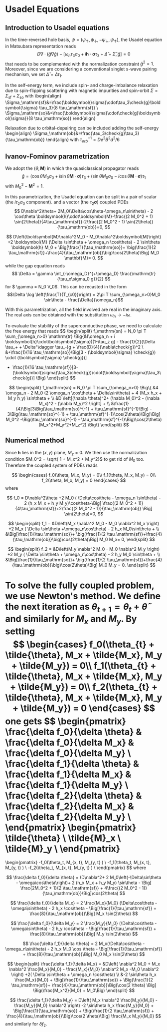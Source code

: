 # Usadel Equations

## Introduction to Usadel equations
In the time-reversed hole basis, $\psi = (\psi_\uparrow, \psi_\downarrow, -\psi_\downarrow, \psi_\uparrow)$, the Usadel equation in Matsubara representation reads
$$
D \nabla\cdot(\check{g}\nabla\check{g}) - [\omega_n \tau_3 \sigma_0 + i \boldsymbol{h}\cdot\boldsymbol{\sigma} \tau_3 + \check{\Delta} +\check{\Sigma}, \check{g}] = 0
    $$
that needs to be complemented with the normalization constraint $\check{g}^2 = 1$. 
Moreover, since we are considering a conventional singlet s-wave pairing mechanism, we set $\check{\Delta}= \Delta \tau_1$.

In the self-energy term, we include spin- and charge-imbalance relaxation due to spin-flipping scattering with magnetic impurities and spin-orbit $\Sigma = \Sigma_\mathrm{sf} + \Sigma_\mathrm{so}$ with
\begin{align}
\Sigma_\mathrm{sf}&=\frac{\boldsymbol{\sigma}\cdot\tau_3\check{g}\boldsymbol{\sigma} \tau_3}{8 \tau_\mathrm{sf}} \\
\Sigma_\mathrm{so}&=\frac{\boldsymbol{\sigma}\cdot\check{g}\boldsymbol{\sigma}}{8 \tau_\mathrm{so}}
\end{align}

Relaxation due to orbital-depairing can be included adding the self-energy
\begin{align}
\Sigma_\mathrm{ob}&=\frac{\tau_3\check{g}\tau_3}{\tau_\mathrm{ob}} 
\end{align}
with $\tau_{orb}^{-1}= D e^2 B^2 d^2 / 6$

## Ivanov-Fominov parametrization

We adopt the $(\theta, \boldsymbol{M})$ in which the quasiclassical propagator reads
$$
\check{g} = (\cos\theta M_0 \sigma_0 + i \sin\theta \boldsymbol{M}\cdot \boldsymbol{\sigma}) \tau_3 +( \sin\theta M_0 \sigma_0 - i \cos\theta \boldsymbol{M}\cdot\boldsymbol{\sigma})\tau_1
$$
with $M_0^2 - \mathbf{M}^2 = 1$.

In this parametrization, the Usadel equation can be split in a pair of scalar (the $i\tau_2 \sigma_0$ component). and a vector (the $\tau_2 \boldsymbol{\sigma}$) coupled PDEs
$$
D\nabla^2\theta+ 2M_0(\Delta\cos\theta-\omega_n\sin\theta) - 2 \cos\theta \boldsymbol{h}\cdot\boldsymbol{M}-\frac{(2 M_0^2 + 1) \sin(2\theta)}{4\tau_\mathrm{sf}}-2\frac{(2 M_0^2 - 1) \sin(2\theta)}{\tau_\mathrm{ob}}=0,
$$

$$
D\left(\boldsymbol{M}\nabla^2M_0  - M_0\nabla^2\boldsymbol{M}\right) +2 \boldsymbol{M} (\Delta \sin\theta + \omega_n \cos\theta) - 2  \sin\theta \boldsymbol{h} M_0  + \Big[\frac{1}{\tau_\mathrm{so}}+ \big(\frac{1}{2 \tau_\mathrm{sf}}+\frac{4}{\tau_\mathrm{ob}}\big)\cos(2\theta)\Big] M_0 \mathbf{M}= 0.
$$
while the gap equation reads 
$$
\Delta =  \gamma \int_{-\omega_D}^{+\omega_D} \frac{\mathrm{tr}{\tau_x\sigma_0 g}}{2}
$$
for $ \gamma = N_0 V_0$. This can be recasted in the form
$$\Delta \log \left(\frac{T}{T_{c0}}\right) = 2\pi T \sum_{\omega_n>0}M_0 \sin\theta  - \frac{\Delta}{\omega_n}$$

With this parametrization, all the field involved are real in the imaginary axis. The real axis can be obtained with the substitution $\omega_n \to - i \omega$.

To evaluate the stability of the superconductive phase, we need to calculate the free energy that reads
$$
\begin{split}
f_\mathrm{sn} = N_0 \pi T \sum_{\omega_n>0} \mathrm{tr} \Big\{&(\omega_n + i \boldsymbol{h}\cdot\boldsymbol{\sigma})(1-\tau_z g) - \frac{1}{2}(\Delta \tau_+ + \Delta^\dagger \tau_-)g + \frac{D}{4}(\nabla\check{g})^2 \\
&+\frac{1}{16 \tau_\mathrm{so}}\Big[3 - (\boldsymbol{\sigma} \check{g}) \cdot (\boldsymbol{\sigma} \check{g})]
+ \frac{1}{16 \tau_\mathrm{sf}}[3-(\boldsymbol{\sigma}\tau_3\check{g})\cdot(\boldsymbol{\sigma}\tau_3\check{g})] \Big\}
\end{split}
$$

$$
\begin{split}
f_\mathrm{sn} = N_0 \pi T \sum_{\omega_n>0} \Big\{ &4 \omega_n - 2 M_0 (2 \omega_n \cos\theta + \Delta\sin\theta) + 4 (M_x h_x + M_y h_y) \sin\theta + \\
&D \left[(\nabla \theta)^2+ (\nabla M_0)^2 - (\nabla M_x)^2 - (\nabla M_y)^2 \right] + \\
&\frac{1}{4}\Big[3\Big(\tau_\mathrm{so}^{-1} + \tau_\mathrm{sf}^{-1}\Big) - 3\Big(\tau_\mathrm{so}^{-1} + \tau_\mathrm{sf}^{-1}\cos(2\theta)\Big)\Big] M_0^2
-\Big(\tau_\mathrm{so}^{-1} - \tau_\mathrm{sf}^{-1}\Big)\cos(2\theta) (M_x^2+M_y^2+M_z^2)
\Big\}
\end{split}
$$

## Numerical method

Since $\mathbf{h}$ lies in the $(x, y)$ plane, $M_z = 0$. We then use the normalization condition $M_0^2  = \sqrt{ 1 + M_x^2 + M_y^2}$ to get rid of $M_0$ too. Therefore the coupled system of PDEs reads

$$
\begin{cases}
f_0(\theta, M_x, M_y) = 0\\
f_1(\theta, M_x, M_y) = 0\\
f_2(\theta, M_x, M_y) = 0
\end{cases}
$$
where

$$
f_0 = D\nabla^2\theta +2 M_0 ( \Delta\cos\theta - \omega_n \sin\theta) - 2  (h_x M_x + h_y M_y)\cos\theta-\Big[ \frac{(2 M_0^2 + 1)}{4\tau_\mathrm{sf}}+2\frac{(2 M_0^2 - 1)}{\tau_\mathrm{ob}} \Big] \sin(2\theta)=0,
$$

$$
\begin{split}
f_1 = &D\left(M_x \nabla^2 M_0 -  M_0 \nabla^2 M_x \right)
+2 M_x ( \Delta \sin\theta +\omega_n\cos\theta) - 2  h_x M_0\sin\theta + \\
&\Big[\frac{1}{\tau_\mathrm{so}}+ \big(\frac{1}{2 \tau_\mathrm{sf}}+\frac{4}{\tau_\mathrm{ob}}\big)\cos(2\theta)\Big]  M_0 M_x= 0,
\end{split}
$$

$$
\begin{split}
f_2 =  &D\left(M_y \nabla^2 M_0 -  M_0 \nabla^2 M_y \right)
+2 M_y ( \Delta \sin\theta + \omega_n\cos\theta) - 2 h_y M_0 \sin\theta + \\
&\Big[\frac{1}{\tau_\mathrm{so}}+ \big(\frac{1}{2 \tau_\mathrm{sf}}+\frac{4}{\tau_\mathrm{ob}}\big)\cos(2\theta)\Big]  M_0 M_y = 0.
\end{split}
$$


To solve the fully coupled problem, we use Newton's method. We define the next iteration as $\theta_{t+1} = \theta_{t} + \tilde{\theta}$ and similarly for $M_x$ and $M_y$. By setting
$$
\begin{cases}
f_0(\theta_{t} + \tilde{\theta}, M_x + \tilde{M_x}, M_y + \tilde{M_y}) = 0\\
f_1(\theta_{t} + \tilde{\theta}, M_x + \tilde{M_x}, M_y + \tilde{M_y}) = 0\\
f_2(\theta_{t} + \tilde{\theta}, M_x + \tilde{M_x}, M_y + \tilde{M_y}) = 0
\end{cases}
$$
one gets
$$
\begin{pmatrix}
\frac{\delta f_0}{\delta \theta} & \frac{\delta f_0}{\delta M_x} & \frac{\delta f_0}{\delta M_y} \\
\frac{\delta f_1}{\delta \theta} & \frac{\delta f_1}{\delta M_x} & \frac{\delta f_1}{\delta M_y} \\
\frac{\delta f_2}{\delta \theta} & \frac{\delta f_2}{\delta M_x} & \frac{\delta f_2}{\delta M_y} \\
\end{pmatrix}
\begin{pmatrix}
\tilde{\theta} \\
\tilde{M}_x \\
\tilde{M}_y \\
\end{pmatrix} 
= 
\begin{pmatrix}
-f_0(\theta_t, M_{x, t}, M_{y, t} ) \\
-f_1(\theta_t, M_{x, t}, M_{y, t} ) \\
-f_2(\theta_t, M_{x, t}, M_{y, t} ) \\
\end{pmatrix}
$$
where

$$
\frac{\delta f_0}{\delta \theta} = (D\nabla^2+ 2 M_0\left(-\Delta\sin\theta - \omega\cos\theta\right)+ 2 (h_x M_x + h_y M_y) \sin\theta - \Big[ \frac{2M_0^2 + 1}{2 \tau_\mathrm{sf}} + 4\frac{(2 M_0^2 - 1)}{\tau_\mathrm{ob}}\Big]\cos(2\theta)
$$


$$
\frac{\delta f_0}{\delta M_x} = 2 \frac{M_x}{M_0} (\Delta\cos\theta - \omega\sin\theta)   - 2 h_x \cos\theta -  \Big[\frac{1}{\tau_\mathrm{sf}} + \frac{8}{\tau_\mathrm{ob}}\Big] M_x \sin(2\theta)
$$


$$
\frac{\delta f_0}{\delta M_y} = 2 \frac{M_y}{M_0} (\Delta\cos\theta - \omega\sin\theta)   - 2 h_y \cos\theta - \Big[\frac{1}{\tau_\mathrm{sf}} + \frac{8}{\tau_\mathrm{ob}}\Big]  M_y \sin(2\theta)
$$

$$
\frac{\delta f_1}{\delta \theta} = 2 M_x(\Delta\cos\theta - \omega_n\sin\theta) - 2 h_x M_0 \cos \theta - \Big[\frac{1}{\tau_\mathrm{sf}} + \frac{8}{\tau_\mathrm{ob}}\Big] M_0 M_x \sin(2\theta)
$$

$$
\begin{split}
\frac{\delta f_1}{\delta M_x} = &D\left( \nabla^2 M_0 + M_x \nabla^2 \frac{M_x}{M_0} - \frac{M_x}{M_0} \nabla^2 M_x -M_0 \nabla^2  \right) +2( \Delta \sin\theta + \omega_n \cos\theta) \\
&-2 \sin\theta h_x \frac{M_x}{M_0} + \Big[\frac{1}{\tau_\mathrm{so}} + \Big(\frac{1}{2 \tau_\mathrm{sf}}+ \frac{4}{\tau_\mathrm{ob}}\Big)\cos(2 \theta) \Big] \Big(\frac{M_x^2}{M_0} + M_0\Big)
\end{split}
$$

$$
\frac{\delta f_1}{\delta M_y} = D\left( M_x \nabla^2 \frac{M_y}{M_0} -  \frac{M_y}{M_0} \nabla^2 \right) -2  \sin\theta h_x \frac{M_y}{M_0} + \Big[\frac{1}{\tau_\mathrm{so}} + \Big(\frac{1}{2 \tau_\mathrm{sf}} + \frac{4}{\tau_\mathrm{ob}}\Big)\cos(2 \theta)\Big] \frac{M_x M_y}{M_0}
$$
and similarly for $\delta f_2$.


```python

```
